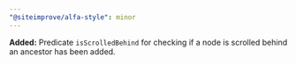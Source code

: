 ```yaml
---
"@siteimprove/alfa-style": minor
---
```


**Added:** Predicate `isScrolledBehind` for checking if a node is scrolled behind an ancestor has been added.

